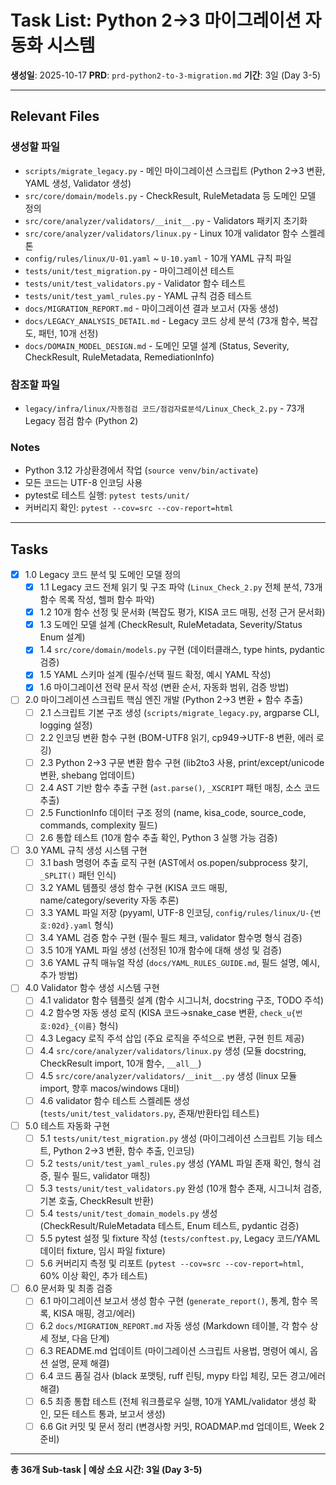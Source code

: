 # Task List: Python 2→3 마이그레이션 자동화 시스템

**생성일**: 2025-10-17
**PRD**: `prd-python2-to-3-migration.md`
**기간**: 3일 (Day 3-5)

---

## Relevant Files

### 생성할 파일
- `scripts/migrate_legacy.py` - 메인 마이그레이션 스크립트 (Python 2→3 변환, YAML 생성, Validator 생성)
- `src/core/domain/models.py` - CheckResult, RuleMetadata 등 도메인 모델 정의
- `src/core/analyzer/validators/__init__.py` - Validators 패키지 초기화
- `src/core/analyzer/validators/linux.py` - Linux 10개 validator 함수 스켈레톤
- `config/rules/linux/U-01.yaml` ~ `U-10.yaml` - 10개 YAML 규칙 파일
- `tests/unit/test_migration.py` - 마이그레이션 테스트
- `tests/unit/test_validators.py` - Validator 함수 테스트
- `tests/unit/test_yaml_rules.py` - YAML 규칙 검증 테스트
- `docs/MIGRATION_REPORT.md` - 마이그레이션 결과 보고서 (자동 생성)
- `docs/LEGACY_ANALYSIS_DETAIL.md` - Legacy 코드 상세 분석 (73개 함수, 복잡도, 패턴, 10개 선정)
- `docs/DOMAIN_MODEL_DESIGN.md` - 도메인 모델 설계 (Status, Severity, CheckResult, RuleMetadata, RemediationInfo)

### 참조할 파일
- `legacy/infra/linux/자동점검 코드/점검자료분석/Linux_Check_2.py` - 73개 Legacy 점검 함수 (Python 2)

### Notes
- Python 3.12 가상환경에서 작업 (`source venv/bin/activate`)
- 모든 코드는 UTF-8 인코딩 사용
- pytest로 테스트 실행: `pytest tests/unit/`
- 커버리지 확인: `pytest --cov=src --cov-report=html`

---

## Tasks

- [x] 1.0 Legacy 코드 분석 및 도메인 모델 정의
  - [x] 1.1 Legacy 코드 전체 읽기 및 구조 파악 (`Linux_Check_2.py` 전체 분석, 73개 함수 목록 작성, 헬퍼 함수 파악)
  - [x] 1.2 10개 함수 선정 및 문서화 (복잡도 평가, KISA 코드 매핑, 선정 근거 문서화)
  - [x] 1.3 도메인 모델 설계 (CheckResult, RuleMetadata, Severity/Status Enum 설계)
  - [x] 1.4 `src/core/domain/models.py` 구현 (데이터클래스, type hints, pydantic 검증)
  - [x] 1.5 YAML 스키마 설계 (필수/선택 필드 확정, 예시 YAML 작성)
  - [x] 1.6 마이그레이션 전략 문서 작성 (변환 순서, 자동화 범위, 검증 방법)

- [ ] 2.0 마이그레이션 스크립트 핵심 엔진 개발 (Python 2→3 변환 + 함수 추출)
  - [ ] 2.1 스크립트 기본 구조 생성 (`scripts/migrate_legacy.py`, argparse CLI, logging 설정)
  - [ ] 2.2 인코딩 변환 함수 구현 (BOM-UTF8 읽기, cp949→UTF-8 변환, 에러 로깅)
  - [ ] 2.3 Python 2→3 구문 변환 함수 구현 (lib2to3 사용, print/except/unicode 변환, shebang 업데이트)
  - [ ] 2.4 AST 기반 함수 추출 구현 (`ast.parse()`, `_XSCRIPT` 패턴 매칭, 소스 코드 추출)
  - [ ] 2.5 FunctionInfo 데이터 구조 정의 (name, kisa_code, source_code, commands, complexity 필드)
  - [ ] 2.6 통합 테스트 (10개 함수 추출 확인, Python 3 실행 가능 검증)

- [ ] 3.0 YAML 규칙 생성 시스템 구현
  - [ ] 3.1 bash 명령어 추출 로직 구현 (AST에서 os.popen/subprocess 찾기, `_SPLIT()` 패턴 인식)
  - [ ] 3.2 YAML 템플릿 생성 함수 구현 (KISA 코드 매핑, name/category/severity 자동 추론)
  - [ ] 3.3 YAML 파일 저장 (pyyaml, UTF-8 인코딩, `config/rules/linux/U-{번호:02d}.yaml` 형식)
  - [ ] 3.4 YAML 검증 함수 구현 (필수 필드 체크, validator 함수명 형식 검증)
  - [ ] 3.5 10개 YAML 파일 생성 (선정된 10개 함수에 대해 생성 및 검증)
  - [ ] 3.6 YAML 규칙 매뉴얼 작성 (`docs/YAML_RULES_GUIDE.md`, 필드 설명, 예시, 추가 방법)

- [ ] 4.0 Validator 함수 생성 시스템 구현
  - [ ] 4.1 validator 함수 템플릿 설계 (함수 시그니처, docstring 구조, TODO 주석)
  - [ ] 4.2 함수명 자동 생성 로직 (KISA 코드→snake_case 변환, `check_u{번호:02d}_{이름}` 형식)
  - [ ] 4.3 Legacy 로직 주석 삽입 (주요 로직을 주석으로 변환, 구현 힌트 제공)
  - [ ] 4.4 `src/core/analyzer/validators/linux.py` 생성 (모듈 docstring, CheckResult import, 10개 함수, `__all__`)
  - [ ] 4.5 `src/core/analyzer/validators/__init__.py` 생성 (linux 모듈 import, 향후 macos/windows 대비)
  - [ ] 4.6 validator 함수 테스트 스켈레톤 생성 (`tests/unit/test_validators.py`, 존재/반환타입 테스트)

- [ ] 5.0 테스트 자동화 구현
  - [ ] 5.1 `tests/unit/test_migration.py` 생성 (마이그레이션 스크립트 기능 테스트, Python 2→3 변환, 함수 추출, 인코딩)
  - [ ] 5.2 `tests/unit/test_yaml_rules.py` 생성 (YAML 파일 존재 확인, 형식 검증, 필수 필드, validator 매칭)
  - [ ] 5.3 `tests/unit/test_validators.py` 완성 (10개 함수 존재, 시그니처 검증, 기본 호출, CheckResult 반환)
  - [ ] 5.4 `tests/unit/test_domain_models.py` 생성 (CheckResult/RuleMetadata 테스트, Enum 테스트, pydantic 검증)
  - [ ] 5.5 pytest 설정 및 fixture 작성 (`tests/conftest.py`, Legacy 코드/YAML 데이터 fixture, 임시 파일 fixture)
  - [ ] 5.6 커버리지 측정 및 리포트 (`pytest --cov=src --cov-report=html`, 60% 이상 확인, 추가 테스트)

- [ ] 6.0 문서화 및 최종 검증
  - [ ] 6.1 마이그레이션 보고서 생성 함수 구현 (`generate_report()`, 통계, 함수 목록, KISA 매핑, 경고/에러)
  - [ ] 6.2 `docs/MIGRATION_REPORT.md` 자동 생성 (Markdown 테이블, 각 함수 상세 정보, 다음 단계)
  - [ ] 6.3 README.md 업데이트 (마이그레이션 스크립트 사용법, 명령어 예시, 옵션 설명, 문제 해결)
  - [ ] 6.4 코드 품질 검사 (black 포맷팅, ruff 린팅, mypy 타입 체킹, 모든 경고/에러 해결)
  - [ ] 6.5 최종 통합 테스트 (전체 워크플로우 실행, 10개 YAML/validator 생성 확인, 모든 테스트 통과, 보고서 생성)
  - [ ] 6.6 Git 커밋 및 문서 정리 (변경사항 커밋, ROADMAP.md 업데이트, Week 2 준비)

---

**총 36개 Sub-task | 예상 소요 시간: 3일 (Day 3-5)**